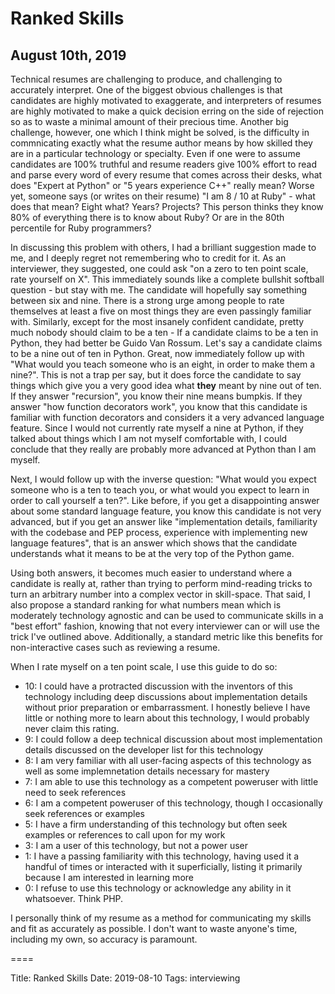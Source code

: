 # Ranked Skills
## August 10th, 2019

Technical resumes are challenging to produce, and challenging to accurately
interpret.  One of the biggest obvious challenges is that candidates are highly
motivated to exaggerate, and interpreters of resumes are highly motivated to
make a quick decision erring on the side of rejection so as to waste a minimal
amount of their precious time.  Another big challenge, however, one which I
think might be solved, is the difficulty in commnicating exactly what the
resume author means by how skilled they are in a particular technology or
specialty.  Even if one were to assume candidates are 100% truthful and resume
readers give 100% effort to read and parse every word of every resume that
comes across their desks, what does "Expert at Python" or "5 years experience
C++" really mean?  Worse yet, someone says (or writes on their resume) "I am 8
/ 10 at Ruby" - what does that mean?  Eight what?  Years?  Projects?  This
person thinks they know 80% of everything there is to know about Ruby?  Or are
in the 80th percentile for Ruby programmers?

In discussing this problem with others, I had a brilliant suggestion made to
me, and I deeply regret not remembering who to credit for it.  As an
interviewer, they suggested, one could ask "on a zero to ten point scale, rate
yourself on X".  This immediately sounds like a complete bullshit softball
question - but stay with me.  The candidate will hopefully say something
between six and nine.  There is a strong urge among people to rate themselves
at least a five on most things they are even passingly familiar with.
Similarly, except for the most insanely confident candidate, pretty much nobody
should claim to be a ten - If a candidate claims to be a ten in Python, they
had better be Guido Van Rossum.  Let's say a candidate claims to be a nine out
of ten in Python.  Great, now immediately follow up with "What would you teach
someone who is an eight, in order to make them a nine?".  This is not a trap
per say, but it does force the candidate to say things which give you a very
good idea what **they** meant by nine out of ten.  If they answer "recursion",
you know their nine means bumpkis.  If they answer "how function decorators
work", you know that this candidate is familiar with function decorators and
considers it a very advanced language feature.  Since I would not currently
rate myself a nine at Python, if they talked about things which I am not myself
comfortable with, I could conclude that they really are probably more advanced
at Python than I am myself.

Next, I would follow up with the inverse question: "What would you expect
someone who is a ten to teach you, or what would you expect to learn in order
to call yourself a ten?".  Like before, if you get a disappointing answer about
some standard language feature, you know this candidate is not very advanced,
but if you get an answer like "implementation details, familiarity with the
codebase and PEP process, experience with implementing new language features",
that is an answer which shows that the candidate understands what it means to
be at the very top of the Python game.

Using both answers, it becomes much easier to understand where a candidate is
really at, rather than trying to perform mind-reading tricks to turn an
arbitrary number into a complex vector in skill-space.  That said, I also
propose a standard ranking for what numbers mean which is moderately technology
agnostic and can be used to communicate skills in a "best effort" fashion,
knowing that not every interviewer can or will use the trick I've outlined
above.  Additionally, a standard metric like this benefits for non-interactive
cases such as reviewing a resume.

When I rate myself on a ten point scale, I use this guide to do so:

* 10: I could have a protracted discussion with the inventors of this technology including deep discussions about implementation details without prior preparation or embarrassment. I honestly believe I have little or nothing more to learn about this technology, I would probably never claim this rating.
* 9: I could follow a deep technical discussion about most implementation details discussed on the developer list for this technology
* 8: I am very familiar with all user-facing aspects of this technology as well as some implemnetation details necessary for mastery
* 7: I am able to use this technology as a competent poweruser with little need to seek references
* 6: I am a competent poweruser of this technology, though I occasionally seek references or examples
* 5: I have a firm understanding of this technology but often seek examples or references to call upon for my work
* 3: I am a user of this technology, but not a power user
* 1: I have a passing familiarity with this technology, having used it a handful of times or interacted with it superficially, listing it primarily because I am interested in learning more
* 0: I refuse to use this technology or acknowledge any ability in it whatsoever.  Think PHP.

I personally think of my resume as a method for communicating my skills and fit
as accurately as possible.  I don't want to waste anyone's time, including my
own, so accuracy is paramount.


====

Title: Ranked Skills
Date: 2019-08-10
Tags: interviewing
